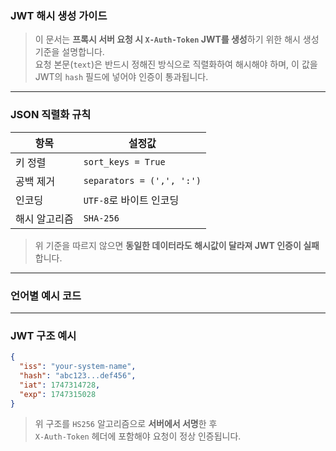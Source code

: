 ### **JWT 해시 생성 가이드**

> 이 문서는 **프록시 서버 요청 시 `X-Auth-Token` JWT를 생성**하기 위한 해시 생성 기준을 설명합니다.  
> 요청 본문(`text`)은 반드시 정해진 방식으로 직렬화하여 해시해야 하며, 이 값을 JWT의 `hash` 필드에 넣어야 인증이 통과됩니다.

---

### **JSON 직렬화 규칙**

| 항목         | 설정값                            |
|--------------|-----------------------------------|
| 키 정렬       | `sort_keys = True`                |
| 공백 제거     | `separators = (',', ':')`         |
| 인코딩       | `UTF-8`로 바이트 인코딩           |
| 해시 알고리즘 | `SHA-256`                         |

> 위 기준을 따르지 않으면 **동일한 데이터라도 해시값이 달라져 JWT 인증이 실패**합니다.

---

### **언어별 예시 코드**

<!-- LANGUAGE_TABS_HERE -->

---

### **JWT 구조 예시**

```json
{
  "iss": "your-system-name",
  "hash": "abc123...def456",         
  "iat": 1747314728,
  "exp": 1747315028
}
```

> 위 구조를 `HS256` 알고리즘으로 **서버에서 서명**한 후  
> `X-Auth-Token` 헤더에 포함해야 요청이 정상 인증됩니다.

